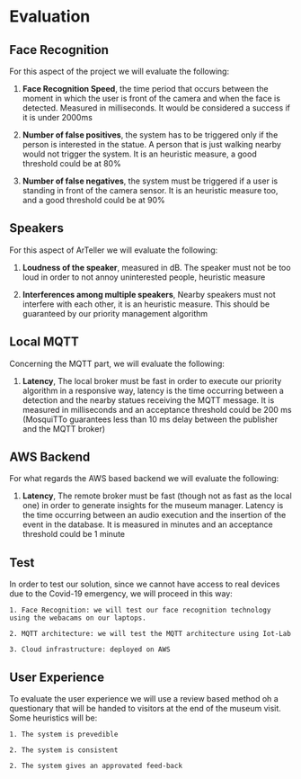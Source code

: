 # Evaluation

## Face Recognition
For this aspect of the project we will evaluate the following:
	
1. **Face Recognition Speed**, the time period that occurs between the moment in which the user is front of the camera and when the face is detected. Measured in milliseconds. It would be considered a success if it is under 2000ms

2. **Number of false positives**, the system has to be triggered only if the person is interested in the statue. A person that is just walking nearby would not trigger the system. It is an heuristic measure, a good threshold could be at 80%

3. **Number of false negatives**, the system must be triggered if a user is standing in front of the camera sensor. It is an heuristic measure too, and a good threshold could be at 90%

## Speakers
For this aspect of ArTeller we will evaluate the following:

1. **Loudness of the speaker**, measured in dB. The speaker must not be too loud in order to not annoy uninterested people, heuristic measure
	
2. **Interferences among multiple speakers**, Nearby speakers must not interfere with each other, it is an heuristic measure. This should be guaranteed by our priority management algorithm
	
## Local MQTT
Concerning the MQTT part, we will evaluate the following:

1. **Latency**, The local broker must be fast in order to execute our priority algorithm in a responsive way, latency is the time occurring between a detection and the nearby statues receiving the MQTT message. It is measured in milliseconds and an acceptance threshold could be 200 ms (MosquiTTo guarantees less than 10 ms delay between the publisher and the MQTT broker)
	
## AWS Backend
For what regards the AWS based backend we will evaluate the following:
	
1. **Latency**, The remote broker must be fast (though not as fast as the local one) in order to generate insights for the museum manager. Latency is the time occurring between an audio execution and the insertion of the event in the database. It is measured in minutes and an acceptance threshold could be 1 minute

## Test
In order to test our solution, since we cannot have access to real devices due to the Covid-19 emergency, we will proceed in this way:

	1. Face Recognition: we will test our face recognition technology using the webacams on our laptops.

	2. MQTT architecture: we will test the MQTT architecture using Iot-Lab

	3. Cloud infrastructure: deployed on AWS
	
## User Experience
To evaluate the user experience we will use a review based method oh a questionary that will be handed to visitors at the end of the museum visit.
Some heuristics will be:

	1. The system is prevedible
	
	2. The system is consistent
	
	2. The system gives an approvated feed-back
